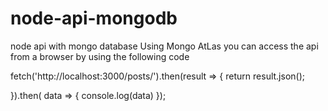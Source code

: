 # node-api-mongodb
node api with mongo database 
Using Mongo AtLas 
you can access the api from a browser by using the following code

fetch('http://localhost:3000/posts/').then(result => {
  return result.json();
    
}).then( data => {
  console.log(data)
});
